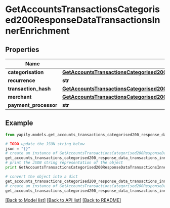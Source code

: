 # GetAccountsTransactionsCategorised200ResponseDataTransactionsInnerEnrichment


## Properties
Name | Type | Description | Notes
------------ | ------------- | ------------- | -------------
**categorisation** | [**GetAccountsTransactionsCategorised200ResponseDataTransactionsInnerEnrichmentCategorisation**](GetAccountsTransactionsCategorised200ResponseDataTransactionsInnerEnrichmentCategorisation.md) |  | [optional] 
**recurrence** | **str** |  | [optional] 
**transaction_hash** | [**GetAccountsTransactionsCategorised200ResponseDataTransactionsInnerEnrichmentTransactionHash**](GetAccountsTransactionsCategorised200ResponseDataTransactionsInnerEnrichmentTransactionHash.md) |  | [optional] 
**merchant** | [**GetAccountsTransactionsCategorised200ResponseDataTransactionsInnerEnrichmentMerchant**](GetAccountsTransactionsCategorised200ResponseDataTransactionsInnerEnrichmentMerchant.md) |  | [optional] 
**payment_processor** | **str** |  | [optional] 

## Example

```python
from yapily.models.get_accounts_transactions_categorised200_response_data_transactions_inner_enrichment import GetAccountsTransactionsCategorised200ResponseDataTransactionsInnerEnrichment

# TODO update the JSON string below
json = "{}"
# create an instance of GetAccountsTransactionsCategorised200ResponseDataTransactionsInnerEnrichment from a JSON string
get_accounts_transactions_categorised200_response_data_transactions_inner_enrichment_instance = GetAccountsTransactionsCategorised200ResponseDataTransactionsInnerEnrichment.from_json(json)
# print the JSON string representation of the object
print GetAccountsTransactionsCategorised200ResponseDataTransactionsInnerEnrichment.to_json()

# convert the object into a dict
get_accounts_transactions_categorised200_response_data_transactions_inner_enrichment_dict = get_accounts_transactions_categorised200_response_data_transactions_inner_enrichment_instance.to_dict()
# create an instance of GetAccountsTransactionsCategorised200ResponseDataTransactionsInnerEnrichment from a dict
get_accounts_transactions_categorised200_response_data_transactions_inner_enrichment_from_dict = GetAccountsTransactionsCategorised200ResponseDataTransactionsInnerEnrichment.from_dict(get_accounts_transactions_categorised200_response_data_transactions_inner_enrichment_dict)
```
[[Back to Model list]](../README.md#documentation-for-models) [[Back to API list]](../README.md#documentation-for-api-endpoints) [[Back to README]](../README.md)


